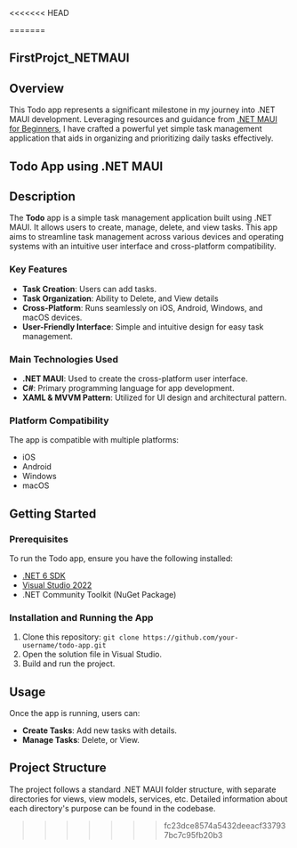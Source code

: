 <<<<<<< HEAD
 
=======
## FirstProjct_NETMAUI

## Overview

This Todo app represents a significant milestone in my journey into .NET MAUI development. Leveraging resources and guidance from [.NET MAUI for Beginners](https://www.youtube.com/playlist?list=PLdo4fOcmZ0oUBAdL2NwBpDs32zwGqb9DY), I have crafted a powerful yet simple task management application that aids in organizing and prioritizing daily tasks effectively.

## Todo App using .NET MAUI

## Description

The **Todo** app is a simple task management application built using .NET MAUI. It allows users to create, manage, delete, and view tasks. This app aims to streamline task management across various devices and operating systems with an intuitive user interface and cross-platform compatibility.

### Key Features

- **Task Creation**: Users can add tasks.
- **Task Organization**: Ability to Delete, and View details
- **Cross-Platform**: Runs seamlessly on iOS, Android, Windows, and macOS devices.
- **User-Friendly Interface**: Simple and intuitive design for easy task management.

### Main Technologies Used

- **.NET MAUI**: Used to create the cross-platform user interface.
- **C#**: Primary programming language for app development.
- **XAML & MVVM Pattern**: Utilized for UI design and architectural pattern.

### Platform Compatibility

The app is compatible with multiple platforms:

- iOS
- Android
- Windows
- macOS

## Getting Started

### Prerequisites

To run the Todo app, ensure you have the following installed:

- [.NET 6 SDK](https://dotnet.microsoft.com/download/dotnet/6.0)
- [Visual Studio 2022](https://visualstudio.microsoft.com/vs/)
- .NET Community Toolkit (NuGet Package)

### Installation and Running the App

1. Clone this repository: `git clone https://github.com/your-username/todo-app.git`
2. Open the solution file in Visual Studio.
3. Build and run the project.

## Usage

Once the app is running, users can:

- **Create Tasks**: Add new tasks with details.
- **Manage Tasks**: Delete, or View.

## Project Structure

The project follows a standard .NET MAUI folder structure, with separate directories for views, view models, services, etc. Detailed information about each directory's purpose can be found in the codebase.

>>>>>>> fc23dce8574a5432deeacf337937bc7c95fb20b3
